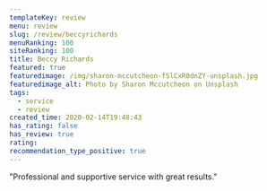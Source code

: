 ```yaml
---
templateKey: review
menu: review
slug: /review/beccyrichards
menuRanking: 100
siteRanking: 100
title: Beccy Richards
featured: true
featuredimage: /img/sharon-mccutcheon-fSlCxR0dnZY-unsplash.jpg
featuredimage_alt: Photo by Sharon Mccutcheon on Unsplash
tags:
  - service
  - review
created_time: 2020-02-14T19:48:43
has_rating: false
has_review: true
rating: 
recommendation_type_positive: true
---
```

"Professional and supportive service with great results."